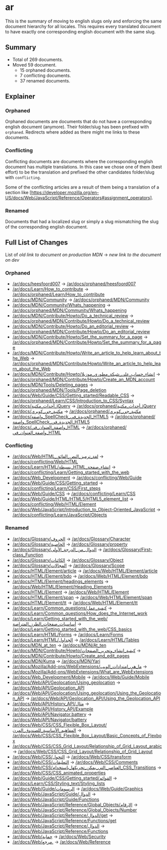 # ar

This is the summary of moving to english slugs only and enforcing the same
document hierarchy for all locales. This requires every translated document to
have exactly one corresponding english document with the same slug.

## Summary

* Total of 269 documents.
* Moved 59 document.
  * 15 orphaned documents.
  * 7 conflicting documents.
  * 37 renamed documents.

## Explainer

### Orphaned

Orphaned documents are documents that do not have a corresponding english
document (anymore). Their folder/slug has been prefixed with `orphaned`.
Redirects where added as there might me links to these documents.

### Conflicting

Conflicting documents are documents where the corresponding english document has
multiple translations. In this case we chose one of them (best effort) to be the
translation and prefixed the other candidates folder/slug with `conflicting`.

Some of the conflicting articles are a result of them being a translation of a
section like
[https://developer.mozilla.org/en-US/docs/Web/JavaScript/Reference/Operators#assignment_operators].

### Renamed

Documents that had a localized slug or simply a slug mismatching the slug of the
corresponding english document.

## Full List of Changes

List of _old link to document on production MDN_
→ _new link to the document on dev_

### Orphaned

* [/ar/docs/heesfoord007](https://developer.mozilla.org/ar/docs/heesfoord007) → [/ar/docs/orphaned/heesfoord007](/ar/docs/orphaned/heesfoord007)
* [/ar/docs/Learn/How_to_contribute](https://developer.mozilla.org/ar/docs/Learn/How_to_contribute) → [/ar/docs/orphaned/Learn/How_to_contribute](/ar/docs/orphaned/Learn/How_to_contribute)
* [/ar/docs/MDN/Community](https://developer.mozilla.org/ar/docs/MDN/Community) → [/ar/docs/orphaned/MDN/Community](/ar/docs/orphaned/MDN/Community)
* [/ar/docs/MDN/Community/Whats_happening](https://developer.mozilla.org/ar/docs/MDN/Community/Whats_happening) → [/ar/docs/orphaned/MDN/Community/Whats_happening](/ar/docs/orphaned/MDN/Community/Whats_happening)
* [/ar/docs/MDN/Contribute/Howto/Do_a_technical_review](https://developer.mozilla.org/ar/docs/MDN/Contribute/Howto/Do_a_technical_review) → [/ar/docs/orphaned/MDN/Contribute/Howto/Do_a_technical_review](/ar/docs/orphaned/MDN/Contribute/Howto/Do_a_technical_review)
* [/ar/docs/MDN/Contribute/Howto/Do_an_editorial_review](https://developer.mozilla.org/ar/docs/MDN/Contribute/Howto/Do_an_editorial_review) → [/ar/docs/orphaned/MDN/Contribute/Howto/Do_an_editorial_review](/ar/docs/orphaned/MDN/Contribute/Howto/Do_an_editorial_review)
* [/ar/docs/MDN/Contribute/Howto/Set_the_summary_for_a_page](https://developer.mozilla.org/ar/docs/MDN/Contribute/Howto/Set_the_summary_for_a_page) → [/ar/docs/orphaned/MDN/Contribute/Howto/Set_the_summary_for_a_page](/ar/docs/orphaned/MDN/Contribute/Howto/Set_the_summary_for_a_page)
* [/ar/docs/MDN/Contribute/Howto/Write_an_article_to_help_learn_about_the_Web](https://developer.mozilla.org/ar/docs/MDN/Contribute/Howto/Write_an_article_to_help_learn_about_the_Web) → [/ar/docs/orphaned/MDN/Contribute/Howto/Write_an_article_to_help_learn_about_the_Web](/ar/docs/orphaned/MDN/Contribute/Howto/Write_an_article_to_help_learn_about_the_Web)
* [/ar/docs/MDN/Contribute/Howto/إنشاء_حساب_على_شبكة_مطوري_موزيلا](https://developer.mozilla.org/ar/docs/MDN/Contribute/Howto/إنشاء_حساب_على_شبكة_مطوري_موزيلا) → [/ar/docs/orphaned/MDN/Contribute/Howto/Create_an_MDN_account](/ar/docs/orphaned/MDN/Contribute/Howto/Create_an_MDN_account)
* [/ar/docs/MDN/Tools/Deleting_pages](https://developer.mozilla.org/ar/docs/MDN/Tools/Deleting_pages) → [/ar/docs/orphaned/MDN/Tools/Page_deletion](/ar/docs/orphaned/MDN/Tools/Page_deletion)
* [/ar/docs/Web/Guide/CSS/Getting_started/Readable_CSS](https://developer.mozilla.org/ar/docs/Web/Guide/CSS/Getting_started/Readable_CSS) → [/ar/docs/orphaned/Learn/CSS/Introduction_to_CSS/Syntax](/ar/docs/orphaned/Learn/CSS/Introduction_to_CSS/Syntax)
* [/ar/docs/أحداث_مكتبة_jQuery](https://developer.mozilla.org/ar/docs/أحداث_مكتبة_jQuery) → [/ar/docs/orphaned/أحداث_مكتبة_jQuery](/ar/docs/orphaned/أحداث_مكتبة_jQuery)
* [/ar/docs/مكتبة_جي_كويري](https://developer.mozilla.org/ar/docs/مكتبة_جي_كويري) → [/ar/docs/orphaned/مكتبة_جي_كويري](/ar/docs/orphaned/مكتبة_جي_كويري)
* [/ar/docs/واصفة_SpellCheck_الجديدة_في_HTML5](https://developer.mozilla.org/ar/docs/واصفة_SpellCheck_الجديدة_في_HTML5) → [/ar/docs/orphaned/واصفة_SpellCheck_الجديدة_في_HTML5](/ar/docs/orphaned/واصفة_SpellCheck_الجديدة_في_HTML5)
* [/ar/docs/واصفة_العنوان_في_HTML](https://developer.mozilla.org/ar/docs/واصفة_العنوان_في_HTML) → [/ar/docs/orphaned/واصفة_العنوان_في_HTML](/ar/docs/orphaned/واصفة_العنوان_في_HTML)

### Conflicting
* [/ar/docs/Web/HTML_لغة_ترميز_النص_الفائق](https://developer.mozilla.org/ar/docs/Web/HTML_لغة_ترميز_النص_الفائق) → [/ar/docs/conflicting/Web/HTML](/ar/docs/conflicting/Web/HTML)
* [/ar/docs/Learn/HTML/بسيطة_HTML_إنشاء_صفحة](https://developer.mozilla.org/ar/docs/Learn/HTML/بسيطة_HTML_إنشاء_صفحة) → [/ar/docs/conflicting/Learn/Getting_started_with_the_web](/ar/docs/conflicting/Learn/Getting_started_with_the_web)
* [/ar/docs/Web_Development](https://developer.mozilla.org/ar/docs/Web_Development) → [/ar/docs/conflicting/Web/Guide](/ar/docs/conflicting/Web/Guide)
* [/ar/docs/Web/Guide/CSS/Getting_started](https://developer.mozilla.org/ar/docs/Web/Guide/CSS/Getting_started) → [/ar/docs/conflicting/Learn/CSS/First_steps](/ar/docs/conflicting/Learn/CSS/First_steps)
* [/ar/docs/Web/Guide/CSS](https://developer.mozilla.org/ar/docs/Web/Guide/CSS) → [/ar/docs/conflicting/Learn/CSS](/ar/docs/conflicting/Learn/CSS)
* [/ar/docs/Web/Guide/HTML/HTML5/HTML5_element_list](https://developer.mozilla.org/ar/docs/Web/Guide/HTML/HTML5/HTML5_element_list) → [/ar/docs/conflicting/Web/HTML/Element](/ar/docs/conflicting/Web/HTML/Element)
* [/ar/docs/Web/JavaScript/Introduction_to_Object-Oriented_JavaScript](https://developer.mozilla.org/ar/docs/Web/JavaScript/Introduction_to_Object-Oriented_JavaScript) → [/ar/docs/conflicting/Learn/JavaScript/Objects](/ar/docs/conflicting/Learn/JavaScript/Objects)

### Renamed
* [/ar/docs/Glossary/الحروف](https://developer.mozilla.org/ar/docs/Glossary/الحروف) → [/ar/docs/Glossary/Character](/ar/docs/Glossary/Character)
* [/ar/docs/Glossary/الخاصية](https://developer.mozilla.org/ar/docs/Glossary/الخاصية) → [/ar/docs/Glossary/property](/ar/docs/Glossary/property)
* [/ar/docs/Glossary/الدوال_من_الدرجة_الأولى](https://developer.mozilla.org/ar/docs/Glossary/الدوال_من_الدرجة_الأولى) → [/ar/docs/Glossary/First-class_Function](/ar/docs/Glossary/First-class_Function)
* [/ar/docs/Glossary/الكائنات](https://developer.mozilla.org/ar/docs/Glossary/الكائنات) → [/ar/docs/Glossary/Object](/ar/docs/Glossary/Object)
* [/ar/docs/Glossary/المجالات](https://developer.mozilla.org/ar/docs/Glossary/المجالات) → [/ar/docs/Glossary/Scope](/ar/docs/Glossary/Scope)
* [/ar/docs/HTML/Element/article](https://developer.mozilla.org/ar/docs/HTML/Element/article) → [/ar/docs/Web/HTML/Element/article](/ar/docs/Web/HTML/Element/article)
* [/ar/docs/HTML/Element/bdo](https://developer.mozilla.org/ar/docs/HTML/Element/bdo) → [/ar/docs/Web/HTML/Element/bdo](/ar/docs/Web/HTML/Element/bdo)
* [/ar/docs/HTML/Element/headings_elements](https://developer.mozilla.org/ar/docs/HTML/Element/headings_elements) → [/ar/docs/Web/HTML/Element/Heading_Elements](/ar/docs/Web/HTML/Element/Heading_Elements)
* [/ar/docs/HTML/Element](https://developer.mozilla.org/ar/docs/HTML/Element) → [/ar/docs/Web/HTML/Element](/ar/docs/Web/HTML/Element)
* [/ar/docs/HTML/Element/span](https://developer.mozilla.org/ar/docs/HTML/Element/span) → [/ar/docs/Web/HTML/Element/span](/ar/docs/Web/HTML/Element/span)
* [/ar/docs/HTML/Element/tt](https://developer.mozilla.org/ar/docs/HTML/Element/tt) → [/ar/docs/Web/HTML/Element/tt](/ar/docs/Web/HTML/Element/tt)
* [/ar/docs/Learn/Common_questions/كيفية_عمل](https://developer.mozilla.org/ar/docs/Learn/Common_questions/كيفية_عمل) → [/ar/docs/Learn/Common_questions/How_does_the_Internet_work](/ar/docs/Learn/Common_questions/How_does_the_Internet_work)
* [/ar/docs/Learn/Getting_started_with_the_web/أساسيات_صفحات_الطرز_المتراصة](https://developer.mozilla.org/ar/docs/Learn/Getting_started_with_the_web/أساسيات_صفحات_الطرز_المتراصة) → [/ar/docs/Learn/Getting_started_with_the_web/CSS_basics](/ar/docs/Learn/Getting_started_with_the_web/CSS_basics)
* [/ar/docs/Learn/HTML/Forms](https://developer.mozilla.org/ar/docs/Learn/HTML/Forms) → [/ar/docs/Learn/Forms](/ar/docs/Learn/Forms)
* [/ar/docs/Learn/HTML/الجداول](https://developer.mozilla.org/ar/docs/Learn/HTML/الجداول) → [/ar/docs/Learn/HTML/Tables](/ar/docs/Learn/HTML/Tables)
* [/ar/docs/MDN_at_ten](https://developer.mozilla.org/ar/docs/MDN_at_ten) → [/ar/docs/MDN/At_ten](/ar/docs/MDN/At_ten)
* [/ar/docs/MDN/Contribute/Howto/كيفية_إنشاء_وتحرير_الصفحات](https://developer.mozilla.org/ar/docs/MDN/Contribute/Howto/كيفية_إنشاء_وتحرير_الصفحات) → [/ar/docs/MDN/Contribute/Howto/Create_and_edit_pages](/ar/docs/MDN/Contribute/Howto/Create_and_edit_pages)
* [/ar/docs/MDN/Kuma](https://developer.mozilla.org/ar/docs/MDN/Kuma) → [/ar/docs/MDN/Yari](/ar/docs/MDN/Yari)
* [/ar/docs/Mozilla/Add-ons/WebExtensions/ما_هي_امتدادات_الويب](https://developer.mozilla.org/ar/docs/Mozilla/Add-ons/WebExtensions/ما_هي_امتدادات_الويب) → [/ar/docs/Mozilla/Add-ons/WebExtensions/What_are_WebExtensions](/ar/docs/Mozilla/Add-ons/WebExtensions/What_are_WebExtensions)
* [/ar/docs/Web_Development/Mobile](https://developer.mozilla.org/ar/docs/Web_Development/Mobile) → [/ar/docs/Web/Guide/Mobile](/ar/docs/Web/Guide/Mobile)
* [/ar/docs/Web/API/Geolocation/Using_geolocation](https://developer.mozilla.org/ar/docs/Web/API/Geolocation/Using_geolocation) → [/ar/docs/Web/API/Geolocation_API](/ar/docs/Web/API/Geolocation_API)
* [/ar/docs/Web/API/Geolocation/Using_geolocation/Using_the_Geolocation_API](https://developer.mozilla.org/ar/docs/Web/API/Geolocation/Using_geolocation/Using_the_Geolocation_API) → [/ar/docs/Web/API/Geolocation_API/Using_the_Geolocation_API](/ar/docs/Web/API/Geolocation_API/Using_the_Geolocation_API)
* [/ar/docs/Web/API/History_API/مثال](https://developer.mozilla.org/ar/docs/Web/API/History_API/مثال) → [/ar/docs/Web/API/History_API/Example](/ar/docs/Web/API/History_API/Example)
* [/ar/docs/Web/API/Navigator.battery](https://developer.mozilla.org/ar/docs/Web/API/Navigator.battery) → [/ar/docs/Web/API/Navigator/battery](/ar/docs/Web/API/Navigator/battery)
* [/ar/docs/Web/CSS/CSS_Flexible_Box_Layout/المفاهيم_الأساسية_للصندوق_المرن](https://developer.mozilla.org/ar/docs/Web/CSS/CSS_Flexible_Box_Layout/المفاهيم_الأساسية_للصندوق_المرن) → [/ar/docs/Web/CSS/CSS_Flexible_Box_Layout/Basic_Concepts_of_Flexbox](/ar/docs/Web/CSS/CSS_Flexible_Box_Layout/Basic_Concepts_of_Flexbox)
* [/ar/docs/Web/CSS/CSS_Grid_Layout/Relationship_of_Grid_Layout_arabic](https://developer.mozilla.org/ar/docs/Web/CSS/CSS_Grid_Layout/Relationship_of_Grid_Layout_arabic) → [/ar/docs/Web/CSS/CSS_Grid_Layout/Relationship_of_Grid_Layout](/ar/docs/Web/CSS/CSS_Grid_Layout/Relationship_of_Grid_Layout)
* [/ar/docs/Web/CSS/التحول](https://developer.mozilla.org/ar/docs/Web/CSS/التحول) → [/ar/docs/Web/CSS/transform](/ar/docs/Web/CSS/transform)
* [/ar/docs/Web/CSS/التعليقات](https://developer.mozilla.org/ar/docs/Web/CSS/التعليقات) → [/ar/docs/Web/CSS/Comments](/ar/docs/Web/CSS/Comments)
* [/ar/docs/Web/CSS/العناصر_التي_يمكن_تحريكها_باستخدام_CSS_Transitions](https://developer.mozilla.org/ar/docs/Web/CSS/العناصر_التي_يمكن_تحريكها_باستخدام_CSS_Transitions) → [/ar/docs/Web/CSS/CSS_animated_properties](/ar/docs/Web/CSS/CSS_animated_properties)
* [/ar/docs/Web/Guide/CSS/Getting_started/القوائم](https://developer.mozilla.org/ar/docs/Web/Guide/CSS/Getting_started/القوائم) → [/ar/docs/Learn/CSS/Styling_text/Styling_lists](/ar/docs/Learn/CSS/Styling_text/Styling_lists)
* [/ar/docs/Web/Guide/الرسومات](https://developer.mozilla.org/ar/docs/Web/Guide/الرسومات) → [/ar/docs/Web/Guide/Graphics](/ar/docs/Web/Guide/Graphics)
* [/ar/docs/Web/JavaScript/Guide/الدوال](https://developer.mozilla.org/ar/docs/Web/JavaScript/Guide/الدوال) → [/ar/docs/Web/JavaScript/Guide/Functions](/ar/docs/Web/JavaScript/Guide/Functions)
* [/ar/docs/Web/JavaScript/Reference/Global_Objects/الارقام](https://developer.mozilla.org/ar/docs/Web/JavaScript/Reference/Global_Objects/الارقام) → [/ar/docs/Web/JavaScript/Reference/Global_Objects/Number](/ar/docs/Web/JavaScript/Reference/Global_Objects/Number)
* [/ar/docs/Web/JavaScript/Reference/الدوال/get](https://developer.mozilla.org/ar/docs/Web/JavaScript/Reference/الدوال/get) → [/ar/docs/Web/JavaScript/Reference/Functions/get](/ar/docs/Web/JavaScript/Reference/Functions/get)
* [/ar/docs/Web/JavaScript/Reference/الدوال](https://developer.mozilla.org/ar/docs/Web/JavaScript/Reference/الدوال) → [/ar/docs/Web/JavaScript/Reference/Functions](/ar/docs/Web/JavaScript/Reference/Functions)
* [/ar/docs/Web/حماية](https://developer.mozilla.org/ar/docs/Web/حماية) → [/ar/docs/Web/Security](/ar/docs/Web/Security)
* [/ar/docs/Web/مرجع.](https://developer.mozilla.org/ar/docs/Web/مرجع.) → [/ar/docs/Web/Reference](/ar/docs/Web/Reference)
